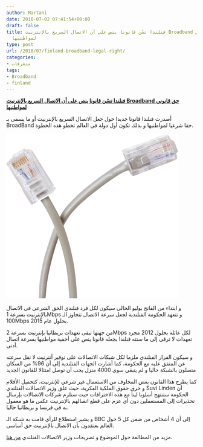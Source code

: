 ```yaml
---
author: Martani
date: 2010-07-02 07:41:54+00:00
draft: false
title: فنلندا تسُن قانونا ينص على أن الاتصال السريع بالإنترنيت Broadband حق قانوني
  لمواطنيها
type: post
url: /2010/07/finland-broadband-legal-right/
categories:
- متفرقات
tags:
- Broadband
- finland
---
```


[**فنلندا تسُن قانونا ينص على أن الاتصال السريع بالإنترنيت Broadband حق قانوني لمواطنيها**](https://www.it-scoop.com/2010/07/finland-broadband-legal-right/)


أصدرت فنلندا قانونا جديدا حول جعل الاتصال السريع بالإنترنيت أو ما يسمى بـ BroadBand حقا شرعيا لمواطنيها و بذلك تكون أول دولة في العالم تخطو هذه الخطوة.


[![](cable.gif)
](https://www.it-scoop.com/2010/07/finland-broadband-legal-right/)


و ابتداء من الفاتح يوليو الحالي سيكون لكل فرد فنلندي الحق الشرعي في الاتصال بالإنترنيت بسرعة 1Mbps و تتعهد الحكومة الفنلندية لجعل سرعة الاتصال تتجاوز الـ 100Mbps بحلول عام 2015.

من جهتها تبقى تعهدات بريطانيا بإنترنيت بسرعة 2Mbps لكل عائلة بحلول 2012 مجرد تعهدات لا ترقى إلى ما سنته فنلندا بجعله قانونا ينص على أحقية مواطنيها بسرعة اتصال أدنى.

و سيكون القرار الفنلندي ملزما لكل شبكات الاتصالات على توفير أنترنيت لا تقل سرعته عن المتفق عليه مع الحكومة، كما أشارت الجهات الفنلندية إلى أن 96% من السكان متصلون بالشبكة حاليا و لم يتبقى سوى 4000 منزل يجب أن توصل امتثالا للقانون الجديد

كما يطرح هذا القانون بعض المخاوف من الاستعمال غير شرعي للإنترنيت، كتحميل الأفلام و خرق حقوق الملكية الفكرية، حيث علق وزير الاتصالات الفنلندي Suvi Linden أن الحكومة ستنتهج أسلوبا لينا مع هذه الاختراقات حيث ستلزم شركات الاتصالات بإرسال تحذيرات إلى المستعملين دون أي عزم على قطع اتصالهم بالإنترنيت عكس ما هو معمول به في فرنسا و بريطانيا حاليا.

و يشير استطلاع للرأي قامت به شبكة الـ BBC إلى أن 4 أشخاص من ضمن كل 5 حول العالم يعتقدون بأن الاتصال بالإنترنيت حق أساسي.

مزيد من المطالعة حول الموضوع و تصريحات وزير الاتصالات الفنلندي [من هنا](http://news.bbc.co.uk/2/hi/technology/10461048.stm).
